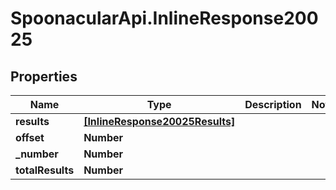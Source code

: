 # SpoonacularApi.InlineResponse20025

## Properties

Name | Type | Description | Notes
------------ | ------------- | ------------- | -------------
**results** | [**[InlineResponse20025Results]**](InlineResponse20025Results.md) |  | 
**offset** | **Number** |  | 
**_number** | **Number** |  | 
**totalResults** | **Number** |  | 


